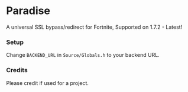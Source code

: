 # Paradise
A universal SSL bypass/redirect for Fortnite, Supported on 1.7.2 - Latest!

### Setup
Change `BACKEND_URL` in `Source/Globals.h` to your backend URL.

### Credits
Please credit if used for a project.
